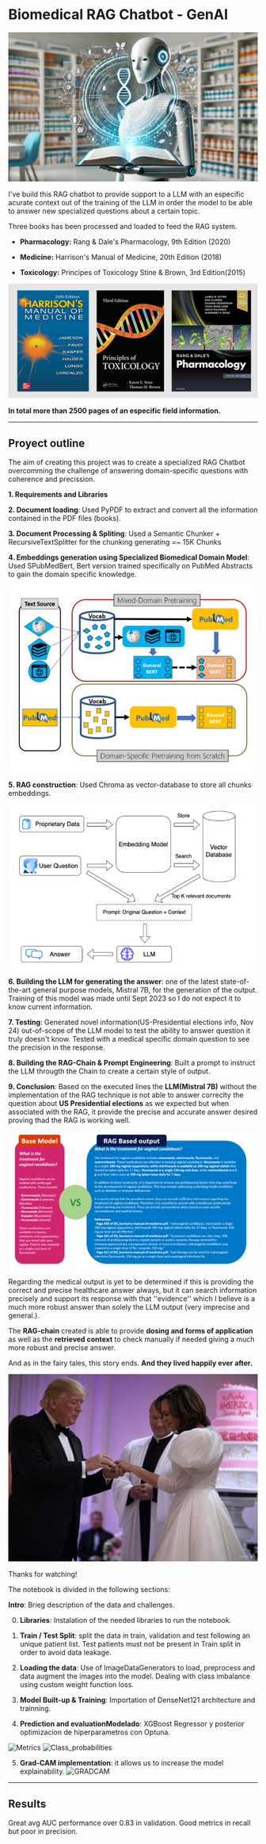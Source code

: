 # **Biomedical RAG Chatbot - GenAI**

![genai_chat](images/genai_chat.PNG)

I've build this RAG chatbot to provide support to a LLM with an especific acurate context out of the training of the LLM in order the model to be able to answer new specialized questions about a certain topic.

Three books has been processed and loaded to feed the RAG system.

- **Pharmacology:** Rang & Dale's Pharmacology, 9th Edition (2020)

- **Medicine:** Harrison's Manual of Medicine, 20th Edition (2018)

- **Toxicology:** Principes of Toxicology Stine & Brown, 3rd Edition(2015)

![Books](images/books.PNG)

**In total more than 2500 pages of an especific field information.**

---


## **Proyect outline**


The aim of creating this project was to create a specialized RAG Chatbot overcomming the challenge of answering domain-specific questions with coherence and precission.

**1. Requirements and Libraries**

**2. Document loading**: Used PyPDF to extract and convert all the information contained in the PDF files (books).

**3. Document Processing & Spliting**: Used a Semantic Chunker + RecursiveTextSplitter for the chunking generating =~ 15K Chunks

**4. Embeddings generation using Specialized Biomedical Domain Model**: Used SPubMedBert, Bert version trained specifically on PubMed Abstracts to gain the domain specific knowledge.

![pubmedbert](images/pubmedbert.PNG)

**5. RAG construction**: Used Chroma as vector-database to store all chunks embeddings.

![rag_pipeline](images/rag_pipeline.PNG)


**6. Building the LLM for generating the answer**: one of the latest state-of-the-art general purpose models, Mistral 7B, for the generation of the output. Training of this model was made until Sept 2023 so I do not expect it to know current information.

**7. Testing**: Generated novel information(US-Presidential elections info, Nov 24) out-of-scope of the LLM model to test the ability to answer question it truly doesn't know. Tested with a medical specific domain question to see the precision in the response.


**8. Building the RAG-Chain & Prompt Engineering**: Built a prompt to instruct the LLM througth the Chain to create a certain style of output.

**9. Conclusion**: Based on the executed lines the **LLM(Mistral 7B)** without the implementation of the RAG technique is not able to answer correclty the question about **US Presidential elections** as we expected but when associated with the RAG, it provide the precise and accurate answer desired proving thad the RAG is working well.

![BASE_vs_RAG](images/BASE_vs_RAG.PNG)

Regarding the medical output is yet to be determined if this is providing the correct and precise healthcare answer always, but it can search information precisely and support its response with that ''evidence'' which I believe is a much more robust answer than solely the LLM output (very imprecise and general.).

The **RAG-chain** created is able to provide **dosing and forms of application** as well as the **retrieved context** to check manually if needed giving a much more robust and precise answer.

And as in the fairy tales, this story ends. **And they lived happily ever after.**

![wedding](images/wedding.jpg)

Thanks for watching!







The notebook is divided in the following sections:

**Intro**: Brieg description of the data and challenges.
   
0. **Libraries**: Instalation of the needed libraries to run the notebook.
   
1. **Train / Test Split**: split the data in train, validation and test following an unique patient list. Test patients must not be present in Train split in order to avoid data leakage.
   
   
2. **Loading the data**: Use of ImageDataGenerators to load, preprocess and data augment the images into the model. Dealing with class imbalance using custom weight function loss.

   
3. **Model Built-up & Training**: Importation of DenseNet121 architecture and trainning.
    
4. **Prediction and evaluationModelado**: XGBoost Regressor y posterior optimizacion de hiperparametros con Optuna.

![Metrics](metrics.PNG)
![Class_probabilities](Class_probabilities.PNG)

5. **Grad-CAM implementation**: it allows us to increase the model explainability.
![GRADCAM](gradcam.PNG)
---


## **Results**  
Great avg AUC performance over 0.83 in validation. Good metrics in recall but poor in precision.


